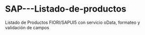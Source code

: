# SAP---Listado-de-productos
Listado de Productos  FIORI/SAPUI5 con servicio oData, formateo y validación de campos
